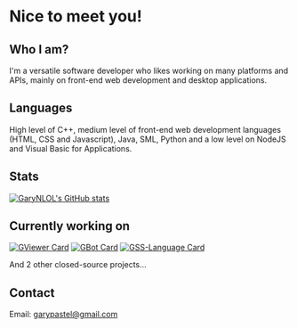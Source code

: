 # Nice to meet you!
## Who I am?
I'm a versatile software developer who likes working on many platforms and APIs, mainly on front-end web development and desktop applications.

## Languages
High level of C++, medium level of front-end web development languages (HTML, CSS and Javascript), Java, SML, Python and a low level on NodeJS and Visual Basic for Applications.

## Stats
[![GaryNLOL's GitHub stats](https://github-readme-stats.vercel.app/api?username=GaryNLOL&show_icons=true)](https://github.com/GaryNLOL)

## Currently working on
[![GViewer Card](https://github-readme-stats.vercel.app/api/pin/?username=GaryNLOL&repo=GViewer)](https://github.com/GaryNLOL/GViewer)
[![GBot Card](https://github-readme-stats.vercel.app/api/pin/?username=GaryNLOL&repo=GBot)](https://github.com/GaryNLOL/GBot)
[![GSS-Language Card](https://github-readme-stats.vercel.app/api/pin/?username=GaryNLOL&repo=GSS-Language)](https://github.com/GaryNLOL/GSS-Language)

And 2 other closed-source projects...

## Contact
Email: garypastel@gmail.com
